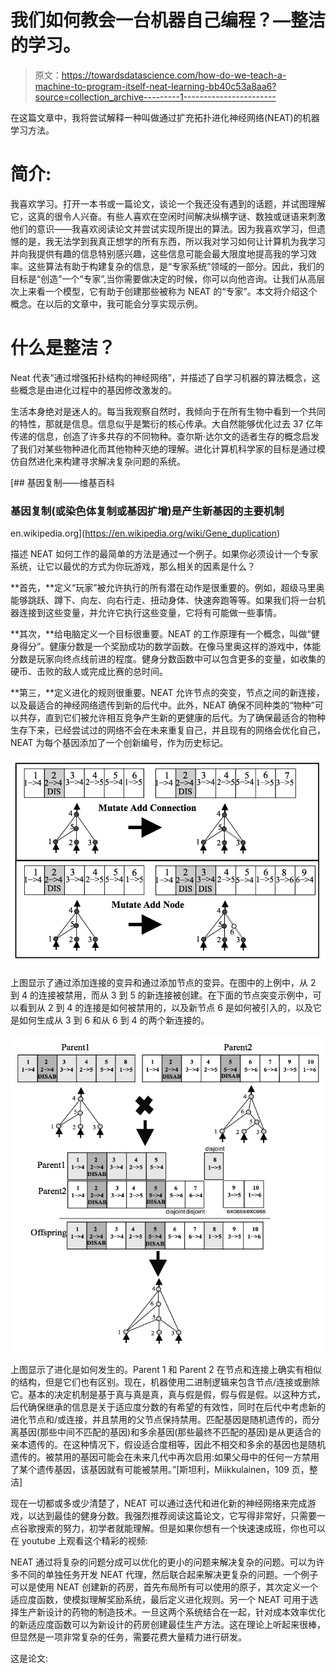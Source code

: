 # 我们如何教会一台机器自己编程？—整洁的学习。

> 原文：<https://towardsdatascience.com/how-do-we-teach-a-machine-to-program-itself-neat-learning-bb40c53a8aa6?source=collection_archive---------1----------------------->

在这篇文章中，我将尝试解释一种叫做通过扩充拓扑进化神经网络(NEAT)的机器学习方法。

# **简介:**

我喜欢学习。打开一本书或一篇论文，谈论一个我还没有遇到的话题，并试图理解它，这真的很令人兴奋。有些人喜欢在空闲时间解决纵横字谜、数独或谜语来刺激他们的意识——我喜欢阅读论文并尝试实现所提出的算法。因为我喜欢学习，但遗憾的是，我无法学到我真正想学的所有东西，所以我对学习如何让计算机为我学习并向我提供有趣的信息特别感兴趣，这些信息可能会最大限度地提高我的学习效率。这些算法有助于构建复杂的信息，是“专家系统”领域的一部分。因此，我们的目标是“创造”一个“专家”,当你需要做决定的时候，你可以向他咨询。让我们从高层次上来看一个模型，它有助于创建那些被称为 NEAT 的“专家”。本文将介绍这个概念。在以后的文章中，我可能会分享实现示例。

# 什么是整洁？

Neat 代表“通过增强拓扑结构的神经网络”，并描述了自学习机器的算法概念，这些概念是由进化过程中的基因修改激发的。

生活本身绝对是迷人的。每当我观察自然时，我倾向于在所有生物中看到一个共同的特性，那就是信息。信息似乎是繁衍的核心传承。大自然能够优化过去 37 亿年传递的信息，创造了许多共存的不同物种。查尔斯·达尔文的适者生存的概念启发了我们对某些物种进化而其他物种灭绝的理解。进化计算机科学家的目标是通过模仿自然进化来构建寻求解决复杂问题的系统。

[](https://en.wikipedia.org/wiki/Gene_duplication) [## 基因复制——维基百科

### 基因复制(或染色体复制或基因扩增)是产生新基因的主要机制

en.wikipedia.org](https://en.wikipedia.org/wiki/Gene_duplication) 

描述 NEAT 如何工作的最简单的方法是通过一个例子。如果你必须设计一个专家系统，让它以最优的方式为你玩游戏，那么相关的因素是什么？

**首先，**定义“玩家”被允许执行的所有潜在动作是很重要的。例如，超级马里奥能够跳跃、蹲下、向左、向右行走、扭动身体、快速奔跑等等。如果我们将一台机器连接到这些变量，并允许它执行这些变量，它将有可能做一些事情。

**其次，**给电脑定义一个目标很重要。NEAT 的工作原理有一个概念，叫做“健身得分”。健康分数是一个奖励成功的数学函数。在像马里奥这样的游戏中，体能分数是玩家向终点线前进的程度。健身分数函数中可以包含更多的变量，如收集的硬币、击败的敌人或完成比赛的总时间。

**第三，**定义进化的规则很重要。NEAT 允许节点的突变，节点之间的新连接，以及最适合的神经网络遗传到新的后代中。此外，NEAT 确保不同种类的“物种”可以共存，直到它们被允许相互竞争产生新的更健康的后代。为了确保最适合的物种生存下来，已经尝试过的网络不会在未来重复自己，并且现有的网络会优化自己，NEAT 为每个基因添加了一个创新编号，作为历史标记。

![](img/e3aad4d29db4b20874517d009f70b92b.png)

上图显示了通过添加连接的变异和通过添加节点的变异。在图中的上例中，从 2 到 4 的连接被禁用，而从 3 到 5 的新连接被创建。在下面的节点突变示例中，可以看到从 2 到 4 的连接是如何被禁用的，以及新节点 6 是如何被引入的，以及它是如何生成从 3 到 6 和从 6 到 4 的两个新连接的。

![](img/dda38e80a90c46910eb61082f60f12dc.png)

上图显示了进化是如何发生的。Parent 1 和 Parent 2 在节点和连接上确实有相似的结构，但是它们也有区别。现在，机器使用二进制逻辑来包含节点/连接或删除它。基本的决定机制是基于真与真是真，真与假是假，假与假是假。以这种方式，后代确保继承的信息是关于适应度分数的有希望的有效性，同时在后代中考虑新的进化节点和/或连接，并且禁用的父节点保持禁用。匹配基因是随机遗传的，而分离基因(那些中间不匹配的基因)和多余基因(那些最终不匹配的基因)是从更适合的亲本遗传的。在这种情况下，假设适合度相等，因此不相交和多余的基因也是随机遗传的。被禁用的基因可能会在未来几代中再次启用:如果父母中的任何一方禁用了某个遗传基因，该基因就有可能被禁用。”[斯坦利，Miikkulainen，109 页，整洁]

现在一切都或多或少清楚了，NEAT 可以通过迭代和进化新的神经网络来完成游戏，以达到最佳的健身分数。我强烈推荐阅读这篇论文，它写得非常好，只需要一点谷歌搜索的努力，初学者就能理解。但是如果你想有一个快速速成班，你也可以在 youtube 上观看这个精彩的视频:

NEAT 通过将复杂的问题分成可以优化的更小的问题来解决复杂的问题。可以为许多不同的单独任务开发 NEAT 代理，然后联合起来解决更复杂的问题。一个例子可以是使用 NEAT 创建新的药房，首先布局所有可以使用的原子，其次定义一个适应度函数，使模拟理解奖励系统，最后定义进化规则。另一个 NEAT 可用于选择生产新设计的药物的制造技术。一旦这两个系统结合在一起，针对成本效率优化的新适应度函数可以为新设计的药房创建最佳生产方法。这在理论上听起来很棒，但显然是一项非常复杂的任务，需要花费大量精力进行研发。

这是论文: